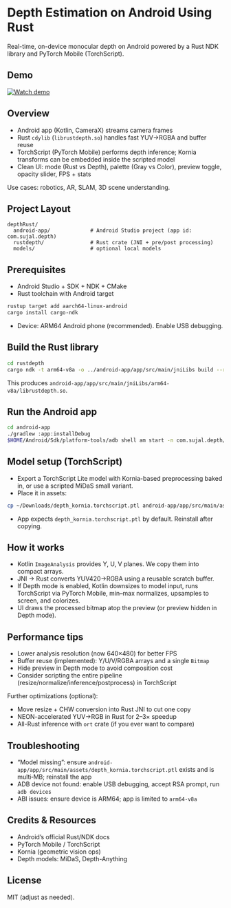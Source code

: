 # Depth Estimation on Android Using Rust

Real-time, on-device monocular depth on Android powered by a Rust NDK library and PyTorch Mobile (TorchScript). 

## Demo
[![Watch demo](thumb.jpg)](https://cdn.discordapp.com/attachments/1194007460629987479/1408479044328095765/screen-20250822-212118.mp4?ex=68a9e3d4&is=68a89254&hm=db26175747d2be5c6951ca97ec43b159740ad2c162e8315aa00a1334177ef52b&)

## Overview
- Android app (Kotlin, CameraX) streams camera frames
- Rust `cdylib` (`librustdepth.so`) handles fast YUV→RGBA and buffer reuse
- TorchScript (PyTorch Mobile) performs depth inference; Kornia transforms can be embedded inside the scripted model
- Clean UI: mode (Rust vs Depth), palette (Gray vs Color), preview toggle, opacity slider, FPS + stats

Use cases: robotics, AR, SLAM, 3D scene understanding.

## Project Layout
```
depthRust/
  android-app/             # Android Studio project (app id: com.sujal.depth)
  rustdepth/               # Rust crate (JNI + pre/post processing)
  models/                  # optional local models
```

## Prerequisites
- Android Studio + SDK + NDK + CMake
- Rust toolchain with Android target
```bash
rustup target add aarch64-linux-android
cargo install cargo-ndk
```
- Device: ARM64 Android phone (recommended). Enable USB debugging.

## Build the Rust library
```bash
cd rustdepth
cargo ndk -t arm64-v8a -o ../android-app/app/src/main/jniLibs build --release
```
This produces `android-app/app/src/main/jniLibs/arm64-v8a/librustdepth.so`.

## Run the Android app
```bash
cd android-app
./gradlew :app:installDebug
$HOME/Android/Sdk/platform-tools/adb shell am start -n com.sujal.depth/.MainActivity
```

## Model setup (TorchScript)
- Export a TorchScript Lite model with Kornia-based preprocessing baked in, or use a scripted MiDaS small variant.
- Place it in assets:
```bash
cp ~/Downloads/depth_kornia.torchscript.ptl android-app/app/src/main/assets/
```
- App expects `depth_kornia.torchscript.ptl` by default. Reinstall after copying.

## How it works
- Kotlin `ImageAnalysis` provides Y, U, V planes. We copy them into compact arrays.
- JNI → Rust converts YUV420→RGBA using a reusable scratch buffer.
- If Depth mode is enabled, Kotlin downsizes to model input, runs TorchScript via PyTorch Mobile, min–max normalizes, upsamples to screen, and colorizes.
- UI draws the processed bitmap atop the preview (or preview hidden in Depth mode).

## Performance tips
- Lower analysis resolution (now 640×480) for better FPS
- Buffer reuse (implemented): Y/U/V/RGBA arrays and a single `Bitmap`
- Hide preview in Depth mode to avoid composition cost
- Consider scripting the entire pipeline (resize/normalize/inference/postprocess) in TorchScript

Further optimizations (optional):
- Move resize + CHW conversion into Rust JNI to cut one copy
- NEON-accelerated YUV→RGB in Rust for 2–3× speedup
- All-Rust inference with `ort` crate (if you ever want to compare)

## Troubleshooting
- “Model missing”: ensure `android-app/app/src/main/assets/depth_kornia.torchscript.ptl` exists and is multi‑MB; reinstall the app
- ADB device not found: enable USB debugging, accept RSA prompt, run `adb devices`
- ABI issues: ensure device is ARM64; app is limited to `arm64-v8a`

## Credits & Resources
- Android’s official Rust/NDK docs
- PyTorch Mobile / TorchScript
- Kornia (geometric vision ops)
- Depth models: MiDaS, Depth-Anything

## License
MIT (adjust as needed).
